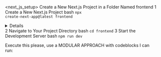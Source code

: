 <next_js_setup>
  <instructions>
    <title>How to Set Up a Basic Next.js App in a frontend Folder</title>
    <description>Create a New Next.js Project in a Folder Named frontend</description>
    <steps>
      <step>
        <number>1</number>
        <description>Create a New Next.js Project</description>
        <command>
          <language>bash</language>
          <code>npx create-next-app@latest frontend</code>
        </command>
        <details>
          <item>Create a new directory named frontend.</item>
          <item>Install the latest version of Next.js and its dependencies.</item>
          <item>Set up a basic project structure with some initial files in the frontend directory.</item>
        </details>
      </step>
      <step>
        <number>2</number>
        <description>Navigate to Your Project Directory</description>
        <command>
          <language>bash</language>
          <code>cd frontend</code>
        </command>
      </step>
      <step>
        <number>3</number>
        <description>Start the Development Server</description>
        <command>
          <language>bash</language>
          <code>npm run dev</code>
        </command>
      </step>
    </steps>
  </instructions>
  
  <execution>
    <prompt>Execute this please, use a MODULAR APPROACH with codeblocks I can run:</prompt>
  </execution>
</next_js_setup>
